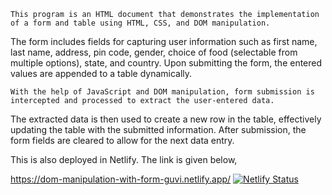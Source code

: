     This program is an HTML document that demonstrates the implementation of a form and table using HTML, CSS, and DOM manipulation.
The form includes fields for capturing user information such as first name, last name, address, pin code, gender, 
choice of food (selectable from multiple options), state, and country. Upon submitting the form, the entered values are appended to a table dynamically.

    With the help of JavaScript and DOM manipulation, form submission is intercepted and processed to extract the user-entered data. 
The extracted data is then used to create a new row in the table, effectively updating the table with the submitted information.
After submission, the form fields are cleared to allow for the next data entry.

This is also deployed in Netlify. The link is given below,

https://dom-manipulation-with-form-guvi.netlify.app/
[![Netlify Status](https://api.netlify.com/api/v1/badges/50f1dc7e-2155-4340-9bab-6ca5b36f0e96/deploy-status)](https://app.netlify.com/sites/dom-manipulation-with-form-guvi/deploys)
